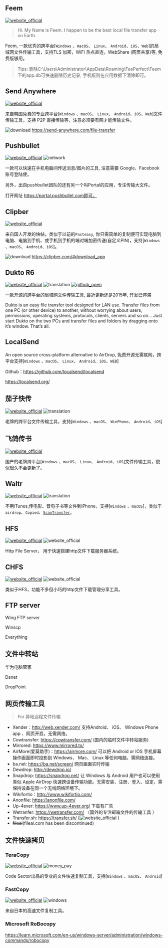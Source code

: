 
## Feem
[![website_official](https://gitbook07.oss-cn-hangzhou.aliyuncs.com/website_official.svg)](https://www.feem.io/) 

> Hi. My Name is Feem.
I happen to be the best local file transfer app on Earth.

Feem, 一款优秀的跨平台[`Windows` 、`macOS`、 `Linux`、 `Android`、`iOS`、`Web`]的局域网文件传输工具，支持TLS 加密，WiFi 热点直连，WebShare (网页共享)等, 免费版够用。

> Tips: 删除C:\Users\Administrator\AppData\Roaming\FeePerfect\Feem下的app.db可快速删除历史记录, 手机版则在应用数据下清除即可。

## Send Anywhere
[![website_official](https://gitbook07.oss-cn-hangzhou.aliyuncs.com/website_official.svg)](https://send-anywhere.com) 

来自韩国免费的专业跨平台[`Windows` 、`macOS`、 `Linux`、 `Android`、`iOS`、`Web`]文件传输工具，支持 P2P 直接传输等，注意必须要有网才能传输文件。

![download](https://gitbook07.oss-cn-hangzhou.aliyuncs.com/download.svg)  https://send-anywhere.com/file-transfer

## Pushbullet
[![website_official](https://gitbook07.oss-cn-hangzhou.aliyuncs.com/website_official.svg)](https://www.autohotkey.com/) ![network](https://gitbook07.oss-cn-hangzhou.aliyuncs.com/network.svg)

一款可以快速在手机电脑间传送消息/图片的工具, 注意需要 Google、Facebook 账号登陆使。

另外，出自pushbullet团队的还有另一个叫Portal的应用，专注传输大文件。

打开网址 https://portal.pushbullet.com即可。

## Clipber
[![website_official](https://gitbook07.oss-cn-hangzhou.aliyuncs.com/website_official.svg)](http://clipber.com)

来自国人开发的快帖，类似于以前的`Pasteasy`, 你只需简单的复制便可实现电脑到电脑、电脑到手机、或手机到手机的端对端加密传送(自定义PIN)，支持[`Windows` 、`macOS`、 `Android`、`iOS`]。

![download](https://gitbook07.oss-cn-hangzhou.aliyuncs.com/download.svg) https://clipber.com/#download_app

## Dukto R6
[![website_official](https://gitbook07.oss-cn-hangzhou.aliyuncs.com/website_official.svg)](https://www.msec.it/blog/dukto/) ![translation](https://gitbook07.oss-cn-hangzhou.aliyuncs.com/translation.svg) [![github_open](https://gitbook07.oss-cn-hangzhou.aliyuncs.com/github_open.svg)](https://sourceforge.net/projects/dukto/)

一款开源的跨平台的局域网文件传输工具, 最近更新还是2015年, 开发已停滞

Dukto is an easy file transfer tool designed for LAN use. Transfer files from one PC (or other device) to another, without worrying about users, permissions, operating systems, protocols, clients, servers and so on… Just start Dukto on the two PCs and transfer files and folders by dragging onto it’s window. That’s all.

## LocalSend

An open source cross-platform alternative to AirDrop, 免费开源无需联网，跨平台支持[`Windows` 、`macOS`、 `Linux`、 `Android`、`iOS`、`WEB`]

Github：https://github.com/localsend/localsend

https://localsend.org/

## 茄子快传
[![website_official](https://gitbook07.oss-cn-hangzhou.aliyuncs.com/website_official.svg)](https://www.ushareit.com/) ![translation](https://gitbook07.oss-cn-hangzhou.aliyuncs.com/translation.svg)

老牌的跨平台文件传输工具，支持[`Windows` 、`macOS`、 `WinPhone`、 `Android`、`iOS`]

## 飞鸽传书
[![website_official](https://gitbook07.oss-cn-hangzhou.aliyuncs.com/website_official.svg)](http://www.ipmsg.org.cn/)

国产的老牌跨平台[`Windows` 、`macOS`、 `Linux`、 `Android`、`iOS`]文件传输工具，貌似很久不会更新了。

## Waltr
[![website_official](https://gitbook07.oss-cn-hangzhou.aliyuncs.com/website_official.svg)](http://softorino.com/waltr/) ![translation](https://gitbook07.oss-cn-hangzhou.aliyuncs.com/translation.svg)

不用iTunes,传电影、音电子书等文件到iPhone，支持[`Windows` 、`macOS`]，类似于`airdrop`、`Copied`、[`ScanTransfer`](https://scantransfer.net/)。

## HFS
[![website_official](https://gitbook07.oss-cn-hangzhou.aliyuncs.com/website_official.svg)](https://www.rejetto.com/hfs/) ![website_official](https://gitbook07.oss-cn-hangzhou.aliyuncs.com/CMD.svg)

Http File Server， 用于快速搭建http文件下载服务器系统。

## CHFS
[![website_official](https://gitbook07.oss-cn-hangzhou.aliyuncs.com/website_official.svg)](http://iscute.cn/chfs) ![website_official](https://gitbook07.oss-cn-hangzhou.aliyuncs.com/CMD.svg)

类似于HFS，功能不多但小巧的http文件下载管理分享工具。

## FTP server

Wing FTP server

Winscp

Everything

## 文件中转站

华为电脑管家

Dsnet

DropPoint

## 网页传输工具

> For 异地远程文件传输

- Xender：http://web.xender.com/ 支持Android、 iOS、 Windows Phone app 、网页开启，无需网络。
- Cowtransfer: https://cowtransfer.com/ (国内的临时文件中转站服务)
- Mirrored: https://www.mirrored.to/
- AirMore(爱莫助手)：https://airmore.com/ 可以把 Android or IOS 手机屏幕操作画面即时投影到 Windows、 Mac、 Linux 等任何电脑，需网络连接。
- ba.net: https://ba.net/screen/ 网页画面实时传输
- Dewdrop:  http://dewdrop.io/ 
-  Snapdrop: https://snapdrop.net/  让 Windows 与 Android 用户也可以使用类似 Apple AirDrop 快速跨设备传输功能。无需安装、注册、登入、设定，需保持设备在同一个无线网络环境下。
- Wikifortio：http://www.wikifortio.com/
- Anonfile: https://anonfile.com/
- Up-4ever: https://www.up-4ever.org/ 下载有广告
- Wetranfer: https://wetransfer.com/ （国外的专注邮箱文件的传输工具 ）
- Transfer.sh: https://transfer.sh/ (![website_official](https://gitbook07.oss-cn-hangzhou.aliyuncs.com/CMD.svg) )
- ~~fileai~~(fileai.com has been discontinued)

## 文件快速拷贝

### TeraCopy
[![website_official](https://gitbook07.oss-cn-hangzhou.aliyuncs.com/website_official.svg)](http://codesector.com/teracopy) ![money_pay](https://gitbook07.oss-cn-hangzhou.aliyuncs.com/money_pay.svg)

Code Sector出品的专业的文件快速复制工具，支持[`Windows` 、`macOS`、 `Android`]

### FastCopy

[![website_official](https://gitbook07.oss-cn-hangzhou.aliyuncs.com/website_official.svg)](https://ipmsg.org/tools/fastcopy.html.en) ![windows](https://gitbook07.oss-cn-hangzhou.aliyuncs.com/windows.svg)

来自日本的高速文件复制工具。

### Microsoft RoBocopy

https://learn.microsoft.com/en-us/windows-server/administration/windows-commands/robocopy

